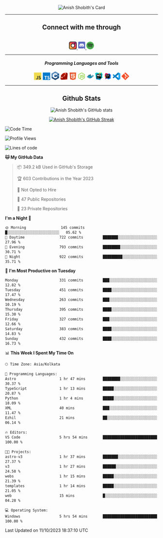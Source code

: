 <div align="center">

![Anish Shobith's Card](https://cardivo.vercel.app/api?name=Anish%20Shobith%20P%20S&description=Hi%20there%F0%9F%91%8B,%20I%20am%20a%2020-years-old.%20I%20am%20a%20Web%20and%20Application%20developer%20from%20India.%20Nice%20to%20meet%20you%20all.%20Looking%20forward%20to%20paritcipate%20with%20you.&image=https://i.imgur.com/WlQk3PY.jpg&&disableAnimation=true&site=https://anishshobithps.tech&pattern=plus&colorPattern=%23171616&backgroundColor=%231a1b26&instagram=anish_shobith&linkedin=Anish%20Shobith%20P%20S&fontColor=%23ffffff&iconColor=%23ffffff)

<hr>
 <h2> Connect with me through </h2>
<br>
<a href="https://www.instagram.com/anish_shobith/">
    <img alt="Anish Shobith's Instagram" width="25px" src="https://raw.githubusercontent.com/anishshobithps/anishshobithps/master/assets/socials/instagram.svg">
    </a>
    <a href="https://discord.gg/cWgDskT">
    <img alt="Anish Shobith's Discord", width="25px" src="https://raw.githubusercontent.com/anishshobithps/anishshobithps/master/assets/socials/discord.svg">
    </a>
    <a href="https://open.spotify.com/user/goshcrm0y9jzum2lffvu6f4hz">
    <img alt="Anish Shobith's Spotify", width="25px" src="https://raw.githubusercontent.com/anishshobithps/anishshobithps/master/assets/socials/spotify.svg">
    </a>
    <br>
    <hr>
    <h4> <i> Programming Languages and Tools </i> </h4>
    <img width="25px" src="https://raw.githubusercontent.com/anishshobithps/anishshobithps/master/assets/languages/javascript.svg">
    <img width="25px" src="https://raw.githubusercontent.com/anishshobithps/anishshobithps/master/assets/languages/typescript.svg">
    <img width="25px" src="https://raw.githubusercontent.com/anishshobithps/anishshobithps/master/assets/languages/cpp.svg">
    <img width="25px" src="https://raw.githubusercontent.com/anishshobithps/anishshobithps/master/assets/languages/ruby.svg">
    <img width="25px" src="https://raw.githubusercontent.com/anishshobithps/anishshobithps/master/assets/languages/html.svg">
    <img width="25px" src="https://raw.githubusercontent.com/anishshobithps/anishshobithps/master/assets/tools/nodejs.svg">
    <img width="25px" src="https://raw.githubusercontent.com/anishshobithps/anishshobithps/master/assets/tools/docker.svg">
    <img width="25px" src="https://raw.githubusercontent.com/anishshobithps/anishshobithps/master/assets/tools/webstorm.svg">
    <img width="25px" src="https://raw.githubusercontent.com/anishshobithps/anishshobithps/master/assets/tools/intellij.svg">
    <img width="25px" src="https://raw.githubusercontent.com/anishshobithps/anishshobithps/master/assets/tools/visualstudiocode.svg">
    <img width="25px" src="https://raw.githubusercontent.com/anishshobithps/anishshobithps/master/assets/tools/git.svg">
<hr>
 <h2> Github Stats </h2>

![Anish Shobith's GitHub stats](https://github-readme-stats-fk82.vercel.app/api?username=anishshobithps&show_icons=true&theme=tokyonight&count_private=true)

[![Anish Shobith's GitHub Streak](https://streak-stats.demolab.com?user=anishshobithps&theme=tokyonight&hide_border=true&border_radius=4.6)](https://git.io/streak-stats)

</div>

<!--START_SECTION:waka-->
![Code Time](http://img.shields.io/badge/Code%20Time-996%20hrs%208%20mins-blue)

![Profile Views](http://img.shields.io/badge/Profile%20Views-17-blue)

![Lines of code](https://img.shields.io/badge/From%20Hello%20World%20I%27ve%20Written-550.3%20thousand%20lines%20of%20code-blue)

**🐱 My GitHub Data** 

> 📦 349.2 kB Used in GitHub's Storage 
 > 
> 🏆 603 Contributions in the Year 2023
 > 
> 🚫 Not Opted to Hire
 > 
> 📜 47 Public Repositories 
 > 
> 🔑 23 Private Repositories 
 > 
**I'm a Night 🦉** 

```text
🌞 Morning                145 commits         █░░░░░░░░░░░░░░░░░░░░░░░░   05.62 % 
🌆 Daytime                722 commits         ███████░░░░░░░░░░░░░░░░░░   27.96 % 
🌃 Evening                793 commits         ████████░░░░░░░░░░░░░░░░░   30.71 % 
🌙 Night                  922 commits         █████████░░░░░░░░░░░░░░░░   35.71 % 
```
📅 **I'm Most Productive on Tuesday** 

```text
Monday                   331 commits         ███░░░░░░░░░░░░░░░░░░░░░░   12.82 % 
Tuesday                  451 commits         ████░░░░░░░░░░░░░░░░░░░░░   17.47 % 
Wednesday                263 commits         ███░░░░░░░░░░░░░░░░░░░░░░   10.19 % 
Thursday                 395 commits         ████░░░░░░░░░░░░░░░░░░░░░   15.30 % 
Friday                   327 commits         ███░░░░░░░░░░░░░░░░░░░░░░   12.66 % 
Saturday                 383 commits         ████░░░░░░░░░░░░░░░░░░░░░   14.83 % 
Sunday                   432 commits         ████░░░░░░░░░░░░░░░░░░░░░   16.73 % 
```


📊 **This Week I Spent My Time On** 

```text
🕑︎ Time Zone: Asia/Kolkata

💬 Programming Languages: 
Astro                    1 hr 47 mins        ████████░░░░░░░░░░░░░░░░░   30.37 % 
TypeScript               1 hr 13 mins        █████░░░░░░░░░░░░░░░░░░░░   20.87 % 
Python                   1 hr 4 mins         █████░░░░░░░░░░░░░░░░░░░░   18.09 % 
XML                      40 mins             ███░░░░░░░░░░░░░░░░░░░░░░   11.47 % 
Ezhil                    21 mins             ██░░░░░░░░░░░░░░░░░░░░░░░   06.14 % 

🔥 Editors: 
VS Code                  5 hrs 54 mins       █████████████████████████   100.00 % 

🐱‍💻 Projects: 
astro-v3                 1 hr 37 mins        ███████░░░░░░░░░░░░░░░░░░   27.37 % 
v3                       1 hr 27 mins        ██████░░░░░░░░░░░░░░░░░░░   24.58 % 
webs                     1 hr 15 mins        █████░░░░░░░░░░░░░░░░░░░░   21.39 % 
templates                1 hr 14 mins        █████░░░░░░░░░░░░░░░░░░░░   21.05 % 
web                      15 mins             █░░░░░░░░░░░░░░░░░░░░░░░░   04.28 % 

💻 Operating System: 
Windows                  5 hrs 54 mins       █████████████████████████   100.00 % 
```


 Last Updated on 11/10/2023 18:37:10 UTC
<!--END_SECTION:waka-->
